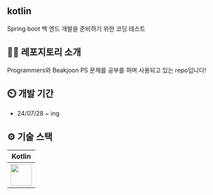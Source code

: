 ## kotlin
Spring boot 백 엔드 개발을 준비하기 위한 코딩 테스트

## 👨‍🏫 레포지토리 소개
Programmers와 Beakjoon PS 문제를 공부를 하며 사용되고 있는 repo입니다!

## ⏲️ 개발 기간
+ 24/07/28 ~ ing

## ⚙️ 기술 스택
<table>
  <tr>
    <th scope="col">Kotlin</th>
  </tr>
  <tr>
    <th scope="col"><img src = "https://upload.wikimedia.org/wikipedia/commons/0/06/Kotlin_Icon.svg" width = "50" height = "50"></th>
  </tr>
</table>
